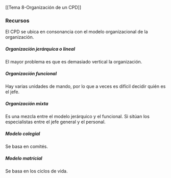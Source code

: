 [[Tema 8-Organización de un CPD]]

### Recursos
El CPD se ubica en consonancia con el modelo organizacional de la organización.

##### Organización jerárquica o lineal
El mayor problema es que es demasiado vertical la organización.

##### Organización funcional
Hay varias unidades de mando, por lo que a veces es difícil decidir quién es el jefe.

##### Organización mixta
Es una mezcla entre el modelo jerárquico y el funcional. Si sitúan los especialistas entre el jefe general y el personal.

##### Modelo colegial
Se basa en comités.

##### Modelo matricial
Se basa en los ciclos de vida.
